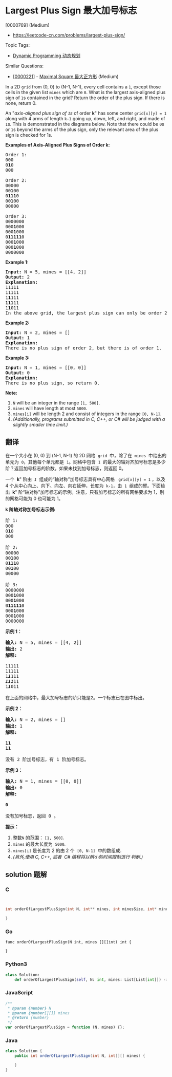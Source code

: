 # Largest Plus Sign 最大加号标志

[0000769] (Medium)

- https://leetcode-cn.com/problems/largest-plus-sign/

Topic Tags:

- [Dynamic Programming 动态规划](https://leetcode-cn.com/tag/dynamic-programming/)

Similar Questions:

- [[0000221](https://leetcode-cn.com/problems/maximal-square/)] - [Maximal Square 最大正方形](./0000221.maximal-square.md) (Medium)

In a 2D `grid` from (0, 0) to (N-1, N-1), every cell contains a `1`, except those cells in the given list `mines` which are `0`. What is the largest axis-aligned plus sign of `1`s contained in the grid? Return the order of the plus sign. If there is none, return 0.

An "_axis-aligned plus sign of `1`s_ of order **k**" has some center `grid[x][y] = 1` along with 4 arms of length `k-1` going up, down, left, and right, and made of `1`s. This is demonstrated in the diagrams below. Note that there could be `0`s or `1`s beyond the arms of the plus sign, only the relevant area of the plus sign is checked for 1s.

**Examples of Axis-Aligned Plus Signs of Order k:**

<pre>Order 1:
000
0<b>1</b>0
000

Order 2:
00000
00<b>1</b>00
0<b>111</b>0
00<b>1</b>00
00000

Order 3:
0000000
000<b>1</b>000
000<b>1</b>000
0<b>11111</b>0
000<b>1</b>000
000<b>1</b>000
0000000
</pre>

**Example 1:**

<pre><b>Input:</b> N = 5, mines = [[4, 2]]
<b>Output:</b> 2
<b>Explanation:</b>
11111
11111
1<b>1</b>111
<b>111</b>11
1<b>1</b>011
In the above grid, the largest plus sign can only be order 2.  One of them is marked in bold.
</pre>

**Example 2:**

<pre><b>Input:</b> N = 2, mines = []
<b>Output:</b> 1
<b>Explanation:</b>
There is no plus sign of order 2, but there is of order 1.
</pre>

**Example 3:**

<pre><b>Input:</b> N = 1, mines = [[0, 0]]
<b>Output:</b> 0
<b>Explanation:</b>
There is no plus sign, so return 0.
</pre>

**Note:**

1.  `N` will be an integer in the range `[1, 500]`.
2.  `mines` will have length at most `5000`.
3.  `mines[i]` will be length 2 and consist of integers in the range `[0, N-1]`.
4.  _(Additionally, programs submitted in C, C++, or C# will be judged with a slightly smaller time limit.)_

## 翻译

在一个大小在 (0, 0) 到 (N-1, N-1) 的 2D 网格  `grid`  中，除了在  `mines`  中给出的单元为  `0`，其他每个单元都是  `1`。网格中包含  `1`  的最大的轴对齐加号标志是多少阶？返回加号标志的阶数。如果未找到加号标志，则返回 0。

一个  **k**" 阶由  *`1`*  组成的“轴对称”加号标志具有中心网格   `grid[x][y] = 1` ，以及 4 个从中心向上、向下、向左、向右延伸，长度为  `k-1`，由  `1`  组成的臂。下面给出  **k**" 阶“轴对称”加号标志的示例。注意，只有加号标志的所有网格要求为 1，别的网格可能为 0 也可能为 1。

**k 阶轴对称加号标志示例:**

<pre>阶 1:
000
0<strong>1</strong>0
000

阶 2:
00000
00<strong>1</strong>00
0<strong>111</strong>0
00<strong>1</strong>00
00000

阶 3:
0000000
000<strong>1</strong>000
000<strong>1</strong>000
0<strong>11111</strong>0
000<strong>1</strong>000
000<strong>1</strong>000
0000000
</pre>

**示例 1：**

<pre><strong>输入:</strong> N = 5, mines = [[4, 2]]
<strong>输出:</strong> 2
<strong>解释:
</strong>
11111
11111
1<em><strong>1</strong></em>111
<em><strong>111</strong></em>11
1<em><strong>1</strong></em>011

在上面的网格中，最大加号标志的阶只能是2。一个标志已在图中标出。
</pre>

**示例 2：**

<pre><strong>输入:</strong> N = 2, mines = []
<strong>输出:</strong> 1
<strong>解释:

11
11
</strong>
没有 2 阶加号标志，有 1 阶加号标志。
</pre>

**示例 3：**

<pre><strong>输入:</strong> N = 1, mines = [[0, 0]]
<strong>输出:</strong> 0
<strong>解释:

0
</strong>
没有加号标志，返回 0 。
</pre>

**提示：**

1.  整数`N` 的范围： `[1, 500]`.
2.  `mines` 的最大长度为  `5000`.
3.  `mines[i]` 是长度为 2 的由 2 个  `[0, N-1]`  中的数组成.
4.  _(另外,使用 C, C++, 或者  C# 编程将以稍小的时间限制进行 ​​ 判断.)_

## solution 题解

### C

```c


int orderOfLargestPlusSign(int N, int** mines, int minesSize, int* minesColSize){

}
```

### Go

```golang
func orderOfLargestPlusSign(N int, mines [][]int) int {

}
```

### Python3

```python
class Solution:
    def orderOfLargestPlusSign(self, N: int, mines: List[List[int]]) -> int:
```

### JavaScript

```javascript
/**
 * @param {number} N
 * @param {number[][]} mines
 * @return {number}
 */
var orderOfLargestPlusSign = function (N, mines) {};
```

### Java

```java
class Solution {
    public int orderOfLargestPlusSign(int N, int[][] mines) {

    }
}
```
